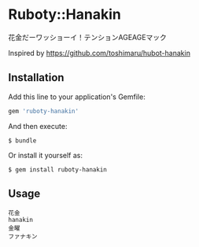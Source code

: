 # Ruboty::Hanakin

花金だーワッショーイ！テンションAGEAGEマック

Inspired by https://github.com/toshimaru/hubot-hanakin

## Installation

Add this line to your application's Gemfile:

```ruby
gem 'ruboty-hanakin'
```

And then execute:

    $ bundle

Or install it yourself as:

    $ gem install ruboty-hanakin

## Usage

```
花金
hanakin
金曜
ファナキン
```
